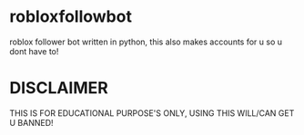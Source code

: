 # robloxfollowbot
roblox follower bot written in python, this also makes accounts for u so u dont have to! 
# DISCLAIMER
THIS IS FOR EDUCATIONAL PURPOSE'S ONLY, USING THIS WILL/CAN GET U BANNED!
